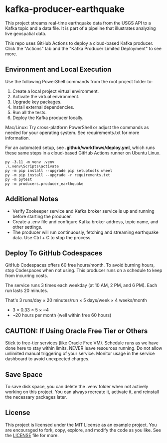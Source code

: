 # kafka-producer-earthquake

This project streams real-time earthquake data from the USGS API to a Kafka topic and a data file.
It is part of a pipeline that illustrates analyzing live geospatial data.

This repo uses GitHub Actions to deploy a cloud-based Kafka producer. 
Click the "Actions" tab and the "Kafka Producer Limited Deployment" to see more. 

## Environment and Local Execution

Use the following PowerShell commands from the root project folder to:

1. Create a local project virtual environment.
2. Activate the virtual environment.
3. Upgrade key packages.
4. Install external dependencies.
5. Run all the tests.
6. Deploy the Kafka producer locally. 

Mac/Linux: Try cross-platform PowerShell or adjust the commands as needed for your operating system. 
See requirements.txt for more information.

For an automated setup, see **.github/workflows/deploy.yml**, which runs these same steps in a cloud-based GitHub Actions runner on Ubuntu Linux.

```shell
py -3.11 -m venv .venv
.\.venv\Scripts\activate
py -m pip install --upgrade pip setuptools wheel
py -m pip install --upgrade -r requirements.txt
py -m pytest
py -m producers.producer_earthquake
```

## Additional Notes

- Verify Zookeeper service and Kafka broker service is up and running before starting the producer.
- Create a .env file and configure Kafka broker address, topic name, and other settings.
- The producer will run continuously, fetching and streaming earthquake data. Use Ctrl + C to stop the process.

## Deploy To GitHub Codespaces
GitHub Codespaces offers 60 free hours/month.
To avoid burning hours, stop Codespaces when not using.
This producer runs on a schedule to keep from incurring costs. 

The service runs 3 times each weekday (at 10 AM, 2 PM, and 6 PM). Each run lasts 20 minutes. 

That's 3 runs/day × 20 minutes/run × 5 days/week × 4 weeks/month
-  3 × 0.33 × 5 × ~4
-  ~20 hours per month (well within free 60 hours)

##  CAUTION: If Using Oracle Free Tier or Others
Stick to free-tier services (like Oracle Free VM).
Schedule runs as we have done here to stay within limits. 
NEVER leave resources running.
Do not allow unlimited manual triggering of your service. 
Monitor usage in the service dashboard to avoid unexpected charges.

## Save Space
To save disk space, you can delete the .venv folder when not actively working on this project.
You can always recreate it, activate it, and reinstall the necessary packages later. 

## License
This project is licensed under the MIT License as an example project. 
You are encouraged to fork, copy, explore, and modify the code as you like. 
See the [LICENSE](LICENSE.txt) file for more.
